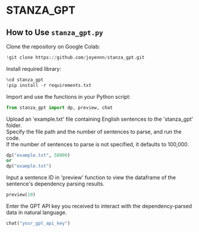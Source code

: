 # STANZA_GPT
## How to Use `stanza_gpt.py`

Clone the repository on Google Colab:
```python
!git clone https://github.com/joyennn/stanza_gpt.git
```

Install required library:
```python
%cd stanza_gpt
!pip install -r requirements.txt
```

Import and use the functions in your Python script:
```python
from stanza_gpt import dp, preview, chat
```

Upload an 'example.txt' file containing English sentences to the 'stanza_gpt' folder.<br>
Specify the file path and the number of sentences to parse, and run the code.<br>
If the number of sentences to parse is not specified, it defaults to 100,000.<br>
```python
dp("example.txt", 50000)
or
dp("example.txt")
```

Input a sentence ID in 'preview' function to view the dataframe of the sentence's dependency parsing results.
```python
preview(10)
```

Enter the GPT API key you received to interact with the dependency-parsed data in natural language.
```python
chat("your_gpt_api_key")
```
